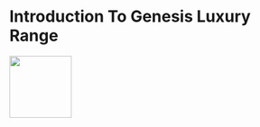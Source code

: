 <!Doctype html>
<html>
<body>
<h1> Introduction To Genesis Luxury Range </h1>
<img src="images/genesis-gv90.jpg width="120" height="110">
  
</body>
</html>



